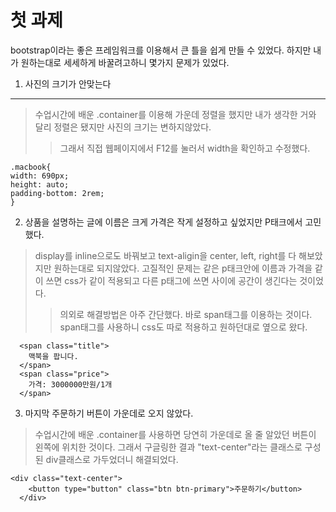 첫 과제
=======

bootstrap이라는 좋은 프레임워크를 이용해서 큰 틀을 쉽게 만들 수 있었다.
하지만 내가 원하는대로 세세하게 바꿀려고하니 몇가지 문제가 있었다.

1. 사진의 크기가 안맞는다
------------------------
> 수업시간에 배운 .container를 이용해 가운데 정렬을 했지만 내가 생각한 거와 달리 정렬은 됐지만 사진의 크기는 변하지않았다.
>>그래서 직접 웹페이지에서 F12를 눌러서 width을 확인하고 수정했다.

  
    .macbook{
    width: 690px;
    height: auto;
    padding-bottom: 2rem;
    }

2. 상품을 설명하는 글에 이름은 크게 가격은 작게 설정하고 싶었지만     P태크에서 고민했다.
  > display를 inline으로도 바꿔보고 text-aligin을 center, left, right를 다 해보았지만 원하는대로 되지않았다.
  고질적인 문제는 같은 p태크안에 이름과 가격을 같이 쓰면 css가 같이 적용되고 다른 p태그에 쓰면 사이에 공간이 생긴다는 것이었다.
  >>의외로 해결방법은 아주 간단했다. 바로 span태그를 이용하는 것이다. span태그를 사용하니 css도 따로 적용하고 원하던대로 옆으로 왔다.
  
      <span class="title">
        맥북을 팝니다.
      </span>
      <span class="price">
        가격: 3000000만원/1개
      </span>
      
 3. 마지막 주문하기 버튼이 가운데로 오지 않았다.
 > 수업시간에 배운 .container를 사용하면 당연히 가운데로 올 줄 알았던 버튼이 왼쪽에 위치한 것이다. 
 그래서 구글링한 결과 "text-center"라는 클래스로 구성된 div클래스로 가두었더니 해결되었다.

    <div class="text-center">
        <button type="button" class="btn btn-primary">주문하기</button>
      </div>

